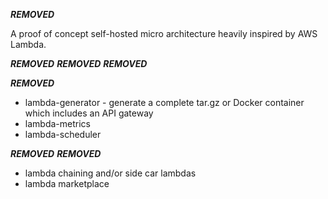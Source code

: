 
***REMOVED***

A proof of concept self-hosted micro architecture heavily inspired by AWS Lambda.

***REMOVED***
***REMOVED***
***REMOVED***

***REMOVED***
- lambda-generator - generate a complete tar.gz or Docker container which includes an API gateway
- lambda-metrics
- lambda-scheduler

***REMOVED***
***REMOVED***
- lambda chaining and/or side car lambdas
- lambda marketplace

  
  
  